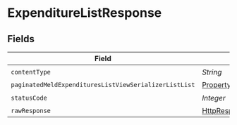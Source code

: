 # ExpenditureListResponse


## Fields

| Field                                                                                                                                                                | Type                                                                                                                                                                 | Required                                                                                                                                                             | Description                                                                                                                                                          |
| -------------------------------------------------------------------------------------------------------------------------------------------------------------------- | -------------------------------------------------------------------------------------------------------------------------------------------------------------------- | -------------------------------------------------------------------------------------------------------------------------------------------------------------------- | -------------------------------------------------------------------------------------------------------------------------------------------------------------------- |
| `contentType`                                                                                                                                                        | *String*                                                                                                                                                             | :heavy_check_mark:                                                                                                                                                   | N/A                                                                                                                                                                  |
| `paginatedMeldExpendituresListViewSerializerListList`                                                                                                                | [PropertyMeld.MeldAPI.models.shared.PaginatedMeldExpendituresListViewSerializerListList](../../models/shared/PaginatedMeldExpendituresListViewSerializerListList.md) | :heavy_minus_sign:                                                                                                                                                   | N/A                                                                                                                                                                  |
| `statusCode`                                                                                                                                                         | *Integer*                                                                                                                                                            | :heavy_check_mark:                                                                                                                                                   | N/A                                                                                                                                                                  |
| `rawResponse`                                                                                                                                                        | [HttpResponse<byte[]>](https://docs.oracle.com/en/java/javase/11/docs/api/java.net.http/java/net/http/HttpResponse.html)                                             | :heavy_minus_sign:                                                                                                                                                   | N/A                                                                                                                                                                  |